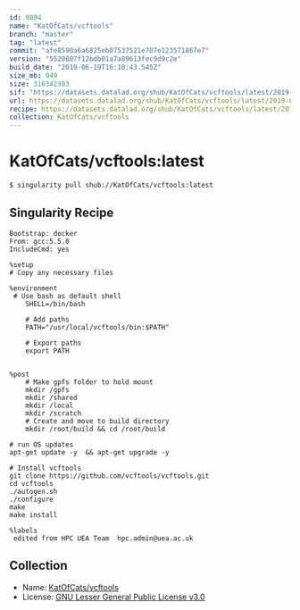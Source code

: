 ```yaml
---
id: 9894
name: "KatOfCats/vcftools"
branch: "master"
tag: "latest"
commit: "afe8590a6a6825eb07537521e707e123571867e7"
version: "5520807f12bdb01a7a89613fec9d9c2e"
build_date: "2019-06-19T16:10:43.545Z"
size_mb: 949
size: 316342303
sif: "https://datasets.datalad.org/shub/KatOfCats/vcftools/latest/2019-06-19-afe8590a-5520807f/5520807f12bdb01a7a89613fec9d9c2e.simg"
url: https://datasets.datalad.org/shub/KatOfCats/vcftools/latest/2019-06-19-afe8590a-5520807f/
recipe: https://datasets.datalad.org/shub/KatOfCats/vcftools/latest/2019-06-19-afe8590a-5520807f/Singularity
collection: KatOfCats/vcftools
---
```


# KatOfCats/vcftools:latest

```bash
$ singularity pull shub://KatOfCats/vcftools:latest
```

## Singularity Recipe

```singularity
Bootstrap: docker
From: gcc:5.5.0
IncludeCmd: yes

%setup
# Copy any necessary files

%environment
 # Use bash as default shell
    SHELL=/bin/bash

    # Add paths
    PATH="/usr/local/vcftools/bin:$PATH"

    # Export paths
    export PATH


%post
    # Make gpfs folder to hold mount
    mkdir /gpfs
    mkdir /shared
    mkdir /local
    mkdir /scratch
    # Create and move to build directory
    mkdir /root/build && cd /root/build

# run OS updates
apt-get update -y  && apt-get upgrade -y

# Install vcftools
git clone https://github.com/vcftools/vcftools.git
cd vcftools
./autogen.sh
./configure
make
make install

%labels
 edited from HPC UEA Team  hpc.admin@uea.ac.uk
```

## Collection

 - Name: [KatOfCats/vcftools](https://github.com/KatOfCats/vcftools)
 - License: [GNU Lesser General Public License v3.0](https://api.github.com/licenses/lgpl-3.0)

